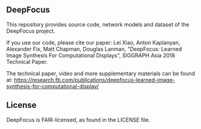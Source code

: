 ## DeepFocus

This repository provides source code, network models and dataset of the DeepFocus project.

If you use our code, please cite our paper: Lei Xiao, Anton Kaplanyan, Alexander Fix, Matt Chapman, Douglas Lanman, "DeepFocus: Learned Image Synthesis For Computational Displays", SIGGRAPH Asia 2018 Technical Paper.

The technical paper, video and more supplementary materials can be found at: https://research.fb.com/publications/deepfocus-learned-image-synthesis-for-computational-display/

## License
DeepFocus is FAIR-licensed, as found in the LICENSE file.
